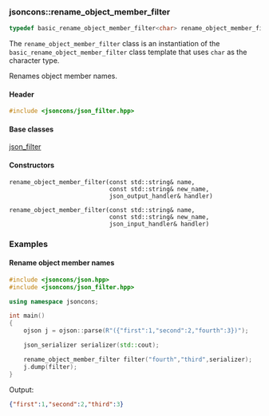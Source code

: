 ### jsoncons::rename_object_member_filter

```c++
typedef basic_rename_object_member_filter<char> rename_object_member_filter;
```
The `rename_object_member_filter` class is an instantiation of the `basic_rename_object_member_filter` class template that uses `char` as the character type. 

Renames object member names. 

#### Header
```c++
#include <jsoncons/json_filter.hpp>
```

#### Base classes

[json_filter](json_filter.md)

#### Constructors

    rename_object_member_filter(const std::string& name,
                                const std::string& new_name,
                                json_output_handler& handler)

    rename_object_member_filter(const std::string& name,
                                const std::string& new_name,
                                json_input_handler& handler)

### Examples

#### Rename object member names

```c++
#include <jsoncons/json.hpp>
#include <jsoncons/json_filter.hpp>

using namespace jsoncons;

int main()
{
    ojson j = ojson::parse(R"({"first":1,"second":2,"fourth":3})");

    json_serializer serializer(std::cout);

    rename_object_member_filter filter("fourth","third",serializer);
    j.dump(filter);
}
```
Output:
```json
{"first":1,"second":2,"third":3}
```

